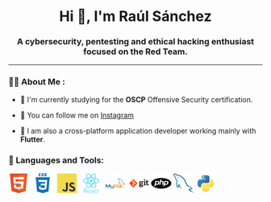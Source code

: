 <div id="header" align="center">
    <!--img src="https://media.giphy.com/media/QZkpIdieotn3i/giphy.gif" width="200" /-->
    <h1 align="center">Hi 👋, I'm Raúl Sánchez</h1>
    <h3 align="center">A cybersecurity, pentesting and ethical hacking enthusiast focused on the Red Team.</h3>
</div>

---

### 👨‍💻 About Me :

- 📝 I'm currently studying for the **OSCP** Offensive Security certification.

- 📸 You can follow me on [Instagram](https://www.instagram.com/rsnchzl/)

- 🌱 I am also a cross-platform application developer working mainly with **Flutter**.

<div align="left">
    <h3>🔨 Languages and Tools:</h3>

<div>
    <img src="https://github.com/devicons/devicon/blob/master/icons/html5/html5-original.svg" title="HTML5" alt="HTML" width="40" height="40"/>&nbsp;
    <img src="https://github.com/devicons/devicon/blob/master/icons/css3/css3-plain-wordmark.svg"  title="CSS3" alt="CSS" width="40" height="40"/>&nbsp;
    <img src="https://github.com/devicons/devicon/blob/master/icons/javascript/javascript-original.svg" title="JavaScript" alt="JavaScript" width="40" height="40"/>&nbsp;
    <img src="https://github.com/devicons/devicon/blob/master/icons/react/react-original-wordmark.svg" title="React" alt="React" width="40" height="40"/>&nbsp;
    <img src="https://github.com/devicons/devicon/blob/master/icons/mysql/mysql-original-wordmark.svg" title="MySQL"  alt="MySQL" width="40" height="40"/>&nbsp;
    <img src="https://github.com/devicons/devicon/blob/master/icons/git/git-original-wordmark.svg" title="Git" **alt="Git" width="40" height="40"/>
    <img src="https://github.com/devicons/devicon/blob/master/icons/php/php-plain.svg" title="Git" **alt="Git" width="40" height="40"/>
    <img src="https://github.com/devicons/devicon/blob/master/icons/mysql/mysql-plain.svg" title="Git" **alt="Git" width="40" height="40"/>
    <img src="https://github.com/devicons/devicon/blob/master/icons/python/python-original.svg" title="Git" **alt="Git" width="40" height="40"/>
  </div>
</div>
